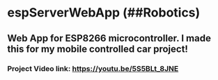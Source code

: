 # espServerWebApp (##Robotics)
## Web App for ESP8266 microcontroller. I made this for my mobile controlled car project!
### Project Video link: https://youtu.be/5S5BLt_8JNE
